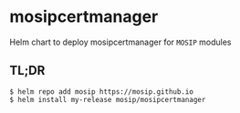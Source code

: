 # mosipcertmanager

Helm chart to deploy mosipcertmanager for `MOSIP` modules

## TL;DR

```console
$ helm repo add mosip https://mosip.github.io
$ helm install my-release mosip/mosipcertmanager
```
